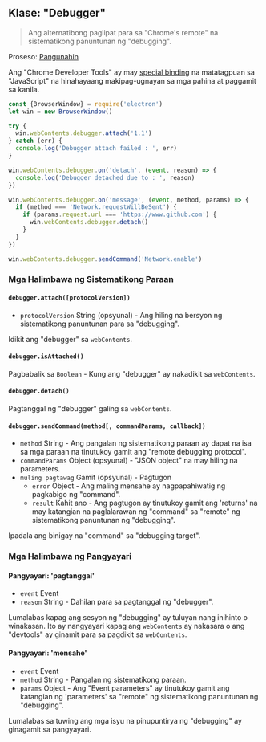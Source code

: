 ## Klase: "Debugger"

> Ang alternatibong paglipat para sa "Chrome's remote" na sistematikong panuntunan ng "debugging".

Proseso: [Pangunahin](../glossary.md#main-process)

Ang "Chrome Developer Tools" ay may [special binding](https://developer.chrome.com/devtools/docs/debugger-protocol) na matatagpuan sa "JavaScript" na hinahayaang makipag-ugnayan sa mga pahina at paggamit sa kanila.

```javascript
const {BrowserWindow} = require('electron')
let win = new BrowserWindow()

try {
  win.webContents.debugger.attach('1.1')
} catch (err) {
  console.log('Debugger attach failed : ', err)
}

win.webContents.debugger.on('detach', (event, reason) => {
  console.log('Debugger detached due to : ', reason)
})

win.webContents.debugger.on('message', (event, method, params) => {
  if (method === 'Network.requestWillBeSent') {
    if (params.request.url === 'https://www.github.com') {
      win.webContents.debugger.detach()
    }
  }
})

win.webContents.debugger.sendCommand('Network.enable')
```

### Mga Halimbawa ng Sistematikong Paraan

#### `debugger.attach([protocolVersion])`

* `protocolVersion` String (opsyunal) - Ang hiling na bersyon ng sistematikong panuntunan para sa "debugging".

Idikit ang "debugger" sa `webContents`.

#### `debugger.isAttached()`

Pagbabalik sa `Boolean` - Kung ang "debugger" ay nakadikit sa `webContents`.

#### `debugger.detach()`

Pagtanggal ng "debugger" galing sa `webContents`.

#### `debugger.sendCommand(method[, commandParams, callback])`

* `method` String - Ang pangalan ng sistematikong paraan ay dapat na isa sa mga paraan na tinutukoy gamit ang "remote debugging protocol".
* `commandParams` Object (opsyunal) - "JSON object" na may hiling na parameters.
* `muling pagtawag` Gamit (opsyunal) - Pagtugon 
  * `error` Object - Ang maling mensahe ay nagpapahiwatig ng pagkabigo ng "command".
  * `result` Kahit ano - Ang pagtugon ay tinutukoy gamit ang 'returns' na may katangian na paglalarawan ng "command" sa "remote" ng sistematikong panuntunan ng "debugging".

Ipadala ang binigay na "command" sa "debugging target".

### Mga Halimbawa ng Pangyayari

#### Pangyayari: 'pagtanggal'

* `event` Event
* `reason` String - Dahilan para sa pagtanggal ng "debugger".

Lumalabas kapag ang sesyon ng "debugging" ay tuluyan nang inihinto o winakasan. Ito ay nangyayari kapag ang `webContents` ay nakasara o ang "devtools" ay ginamit para sa pagdikit sa `webContents`.

#### Pangyayari: 'mensahe'

* `event` Event
* `method` String - Pangalan ng sistematikong paraan.
* `params` Object - Ang "Event parameters" ay tinutukoy gamit ang katangian ng 'parameters' sa "remote" ng sistematikong panuntunan ng "debugging".

Lumalabas sa tuwing ang mga isyu na pinupuntirya ng "debugging" ay ginagamit sa pangyayari.